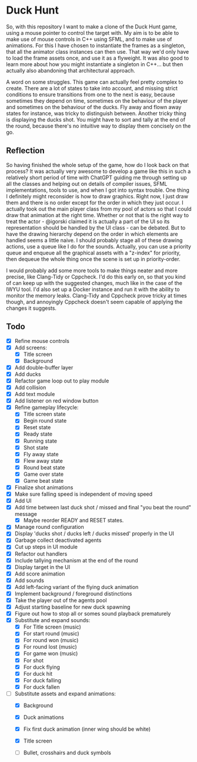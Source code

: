 # Duck Hunt

So, with this repository I want to make a clone of the Duck Hunt game, using a mouse pointer to control the target with. My aim is to be able to make use of mouse controls in C++ using SFML, and to make use of animations. For this I have chosen to instantiate the frames as a singleton, that all the animator class instances can then use. That way we'd only have to load the frame assets once, and use it as a flyweight. It was also good to learn more about how you might instantiate a singleton in C++... but then actually also abandoning that architectural approach.

A word on some struggles. This game can actually feel pretty complex to create. There are a lot of states to take into account, and missing strict conditions to ensure transitions from one to the next is easy, because sometimes they depend on time, sometimes on the behaviour of the player and sometimes on the behaviour of the ducks. Fly away and flown away states for instance, was tricky to distinguish between. Another tricky thing is displaying the ducks shot. You might have to sort and tally at the end of the round, because there's no intuitive way to display them concisely on the go.

## Reflection

So having finished the whole setup of the game, how do I look back on that process? It was actually very awesome to develop a game like this in such a relatively short period of time with ChatGPT guiding me through setting up all the classes and helping out on details of compiler issues, SFML implementations, tools to use, and when I got into syntax trouble. One thing I definitely might reconsider is how to draw graphics. Right now, I just draw them and there is no order except for the order in which they just occur. I actually took out the main player class from my pool of actors so that I could draw that animation at the right time. Whether or not that is the right way to treat the actor - @igorski claimed it is actually a part of the UI so its representation should be handled by the UI class - can be debated. But to have the drawing hierarchy depend on the order in which elements are handled seems a little naive. I should probably stage all of these drawing actions, use a queue like I do for the sounds. Actually, you can use a priority queue and enqueue all the graphical assets with a "z-index" for priority, then dequeue the whole thing once the scene is set up in priority-order.

I would probably add some more tools to make things neater and more precise, like Clang-Tidy or Cppcheck. I'd do this early on, so that you kind of can keep up with the suggested changes, much like in the case of the IWYU tool. I'd also set up a Docker instance and run it with the ability to monitor the memory leaks. Clang-Tidy and Cppcheck prove tricky at times though, and annoyingly Cppcheck doesn't seem capable of applying the changes it suggests.

## Todo

- [x] Refine mouse controls
- [x] Add screens:
    - [x] Title screen
    - [x] Background
- [x] Add double-buffer layer
- [x] Add ducks
- [x] Refactor game loop out to play module
- [x] Add collision
- [x] Add text module
- [x] Add listener on red window button
- [x] Refine gameplay lifecycle:
    - [x] Title screen state
    - [x] Begin round state
    - [x] Reset state
    - [x] Ready state
    - [x] Running state
    - [x] Shot state
    - [x] Fly away state
    - [x] Flew away state
    - [x] Round beat state
    - [x] Game over state
    - [x] Game beat state
- [x] Finalize shot animations
- [x] Make sure falling speed is independent of moving speed
- [x] Add UI
- [x] Add time between last duck shot / missed and final "you beat the round" message
    -  [x] Maybe reorder READY and RESET states.
- [x] Manage round configuration
- [x] Display 'ducks shot / ducks left / ducks missed' properly in the UI
- [x] Garbage collect deactivated agents
- [x] Cut up steps in UI module
- [x] Refactor out handlers
- [x] Include tallying mechanism at the end of the round
- [x] Display target in the UI
- [x] Add score animation
- [x] Add sounds
- [x] Add left-facing variant of the flying duck animation
- [x] Implement background / foreground distinctions
- [x] Take the player out of the agents pool
- [x] Adjust starting baseline for new duck spawning
- [x] Figure out how to stop all or somes sound playback prematurely
- [x] Substitute and expand sounds:
    - [x] For Title screen (music)
    - [x] For start round (music)
    - [x] For round won (music)
    - [x] For round lost (music)
    - [x] For game won (music)
    - [x] For shot
    - [x] For duck flying
    - [x] For duck hit
    - [x] For duck falling
    - [x] For duck fallen
- [ ] Substitute assets and expand animations:
    - [x] Background
    - [x] Duck animations
    - [x] Fix first duck animation (inner wing should be white)
    - [x] Title screen
    - [ ] Bullet, crosshairs and duck symbols

